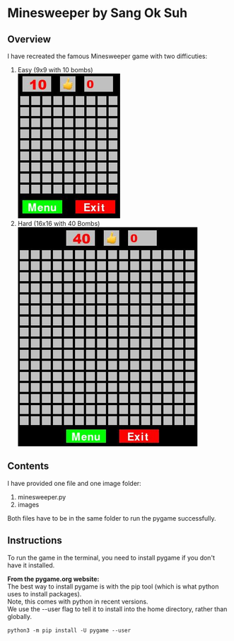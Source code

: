 # Minesweeper by Sang Ok Suh

## Overview  
I have recreated the famous Minesweeper game with two difficuties:  
1. Easy (9x9 with 10 bombs)  
![](images/easy.JPG)
2. Hard (16x16 with 40 Bombs)  
![](images/hard.JPG)

## Contents  
I have provided one file and one image folder:  

1. minesweeper.py  
2. images  

Both files have to be in the same folder to run the pygame successfully.  

## Instructions  
To run the game in the terminal, you need to install pygame if you don't have it installed.  

**From the pygame.org website:**    
The best way to install pygame is with the pip tool (which is what python uses to install packages).   
Note, this comes with python in recent versions.   
We use the --user flag to tell it to install into the home directory, rather than globally.  

	python3 -m pip install -U pygame --user  
	
	

